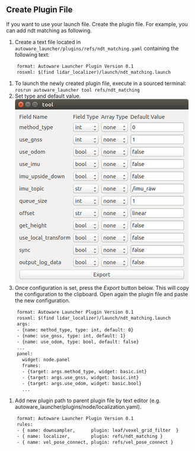 
## Create Plugin File

If you want to use your launch file. Create the plugin file. For example, you can add ndt matching as following.<br>

1. Create a text file located in `autoware_launcher/plugins/refs/ndt_matching.yaml` containing the following text:<br>
```
    format: Autoware Launcher Plugin Version 0.1
    rosxml: $(find lidar_localizer)/launch/ndt_matching.launch
```
1. To launch the newly created plugin file, execute in a sourced terminal:<br>
`rosrun autoware_launcher tool refs/ndt_matching`
1. Set type and default value.<br>
![plugin_tool](./plugin_tool.png)
1. Once configuration is set, press the *Export* button below. This will copy the configuration to the clipboard. Open again the plugin file and paste the new configuration.<br>
```
    format: Autoware Launcher Plugin Version 0.1
    rosxml: $(find lidar_localizer)/launch/ndt_matching.launch
    args:
    - {name: method_type, type: int, default: 0}
    - {name: use_gnss, type: int, default: 1}
    - {name: use_odom, type: bool, default: false}
    ...
    panel:
      widget: node.panel
      frames:
      - {target: args.method_type, widget: basic.int}
      - {target: args.use_gnss, widget: basic.int}
      - {target: args.use_odom, widget: basic.bool}
      ...
```
1. Add new plugin path to parent plugin file by text editor (e.g. autoware_launcher/plugins/node/localization.yaml).
```
    format: Autoware Launcher Plugin Version 0.1
    rules:
    - { name: downsampler,      plugin: leaf/voxel_grid_filter  }
    - { name: localizer,        plugin: refs/ndt_matching }
    - { name: vel_pose_connect, plugin: refs/vel_pose_connect }
```
